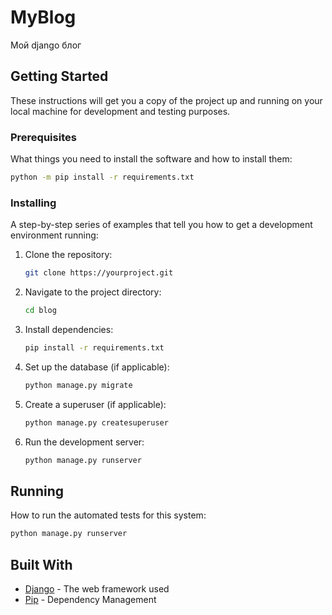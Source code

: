 # MyBlog

Мой django блог

## Getting Started

These instructions will get you a copy of the project up and running on your local machine for development and testing purposes.

### Prerequisites

What things you need to install the software and how to install them:

```bash
python -m pip install -r requirements.txt
```

### Installing

A step-by-step series of examples that tell you how to get a development environment running:

1. Clone the repository:
   ```bash
   git clone https://yourproject.git
   ```
2. Navigate to the project directory:
   ```bash
   cd blog
   ```
3. Install dependencies:
   ```bash
   pip install -r requirements.txt
   ```
4. Set up the database (if applicable):
   ```bash
   python manage.py migrate
   ```
5. Create a superuser (if applicable):
   ```bash
   python manage.py createsuperuser
   ```
6. Run the development server:
   ```bash
   python manage.py runserver
   ```

## Running

How to run the automated tests for this system:

```bash
python manage.py runserver
```

## Built With

* [Django](https://www.djangoproject.com/) - The web framework used
* [Pip](https://pip.pypa.io/en/stable/) - Dependency Management



